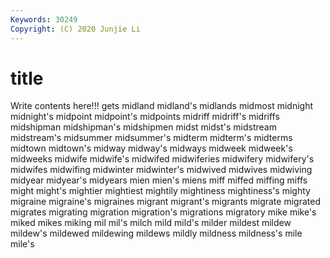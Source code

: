 ```yaml
---
Keywords: 30249
Copyright: (C) 2020 Junjie Li
---
```


# title

Write contents here!!!
gets 
midland 
midland's
midlands 
midmost 
midnight 
midnight's 
midpoint 
midpoint's 
midpoints 
midriff 
midriff's 
midriffs
midshipman 
midshipman's 
midshipmen 
midst 
midst's 
midstream 
midstream's 
midsummer 
midsummer's 
midterm
midterm's 
midterms 
midtown 
midtown's 
midway 
midway's 
midways 
midweek 
midweek's 
midweeks
midwife 
midwife's 
midwifed 
midwiferies 
midwifery 
midwifery's 
midwifes 
midwifing 
midwinter 
midwinter's
midwived 
midwives 
midwiving 
midyear 
midyear's 
midyears 
mien 
mien's 
miens 
miff
miffed 
miffing 
miffs 
might 
might's 
mightier 
mightiest 
mightily 
mightiness 
mightiness's
mighty 
migraine 
migraine's 
migraines 
migrant 
migrant's 
migrants 
migrate 
migrated 
migrates
migrating 
migration 
migration's 
migrations 
migratory 
mike 
mike's 
miked 
mikes 
miking
mil 
mil's 
milch 
mild 
mild's 
milder 
mildest 
mildew 
mildew's 
mildewed
mildewing 
mildews 
mildly 
mildness 
mildness's 
mile 
mile's 
